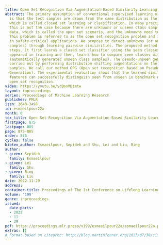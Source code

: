 ```yaml
---
title: Open Set Recognition Via Augmentation-Based Similarity Learning
abstract: The primary assumption of conventional supervised learning or classification
  is that the test samples are drawn from the same distribution as the training samples,
  which is called closed set learning or classification. In many practical scenarios,
  this is not the case because there are unknowns or unseen class samples in the test
  data, which is called the open set scenario, and the unknowns need to be detected.
  This problem is referred to as the open set recognition problem and is important
  in safety-critical applications. We propose to detect unknowns (or unseen class
  samples) through learning pairwise similarities. The proposed method works in two
  steps. It first learns a closed set classifier using the seen classes that have
  appeared in training and then, learns how to compare seen classes with pseudo-unseen
  (automatically generated unseen class samples). The pseudo-unseen generation is
  carried out by performing distribution shifting augmentations on the seen or training
  samples. We call our method OPG (Open set recognition based on Pseudo unseen data
  Generation). The experimental evaluation shows that the learned similarity-based
  features can successfully distinguish seen from unseen in benchmark datasets for
  open set recognition.
video: https://youtu.be/ydBooMDtmtw
layout: inproceedings
series: Proceedings of Machine Learning Research
publisher: PMLR
issn: 2640-3498
id: esmaeilpour22a
month: 0
tex_title: Open Set Recognition Via Augmentation-Based Similarity Learning
firstpage: 875
lastpage: 885
page: 875-885
order: 875
cycles: false
bibtex_author: Esmaeilpour, Sepideh and Shu, Lei and Liu, Bing
author:
- given: Sepideh
  family: Esmaeilpour
- given: Lei
  family: Shu
- given: Bing
  family: Liu
date: 2022-11-29
address:
container-title: Proceedings of The 1st Conference on Lifelong Learning Agents
volume: '199'
genre: inproceedings
issued:
  date-parts:
  - 2022
  - 11
  - 29
pdf: https://proceedings.mlr.press/v199/esmaeilpour22a/esmaeilpour22a.pdf
extras: []
# Format based on citeproc: http://blog.martinfenner.org/2013/07/30/citeproc-yaml-for-bibliographies/
---
```

